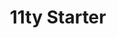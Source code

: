 ---
title: "11ty Starter"
Description: "Use this as a base for new 11ty projects!"
layout: home.njk
---